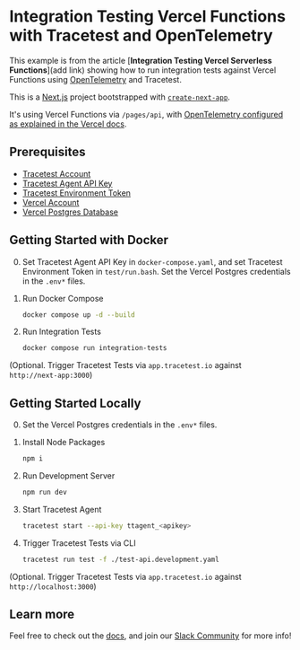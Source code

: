 # Integration Testing Vercel Functions with Tracetest and OpenTelemetry

This example is from the article [**Integration Testing Vercel Serverless Functions**](add link) showing how to run integration tests against Vercel Functions using [OpenTelemetry](https://opentelemetry.io/) and Tracetest.

This is a [Next.js](https://nextjs.org/) project bootstrapped with [`create-next-app`](https://github.com/vercel/next.js/tree/canary/packages/create-next-app).

It's using Vercel Functions via `/pages/api`, with [OpenTelemetry configured as explained in the Vercel docs](https://nextjs.org/docs/pages/building-your-application/optimizing/open-telemetry#manual-opentelemetry-configuration).

## Prerequisites

- [Tracetest Account](https://app.tracetest.io/)
- [Tracetest Agent API Key](https://docs.tracetest.io/configuration/agent)
- [Tracetest Environment Token](https://docs.tracetest.io/concepts/environment-tokens)
- [Vercel Account](https://vercel.com/)
- [Vercel Postgres Database](https://vercel.com/docs/storage/vercel-postgres)

## Getting Started with Docker

0. Set Tracetest Agent API Key in `docker-compose.yaml`, and set Tracetest Environment Token in `test/run.bash`. Set the Vercel Postgres credentials in the `.env*` files.

1. Run Docker Compose

    ```bash
    docker compose up -d --build
    ```

2. Run Integration Tests

    ```bash
    docker compose run integration-tests
    ```

(Optional. Trigger Tracetest Tests via `app.tracetest.io` against `http://next-app:3000`)

## Getting Started Locally

0. Set the Vercel Postgres credentials in the `.env*` files.

1. Install Node Packages

    ```bash
    npm i
    ```

2. Run Development Server

    ```bash
    npm run dev
    ```

3. Start Tracetest Agent

    ```bash
    tracetest start --api-key ttagent_<apikey>
    ```

4. Trigger Tracetest Tests via CLI

    ```bash
    tracetest run test -f ./test-api.development.yaml
    ```

(Optional. Trigger Tracetest Tests via `app.tracetest.io` against `http://localhost:3000`)

## Learn more

Feel free to check out the [docs](https://docs.tracetest.io/), and join our [Slack Community](https://dub.sh/tracetest-community) for more info!
